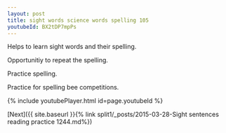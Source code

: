 ```yaml
---
layout: post
title: sight words science words spelling 105
youtubeId: BX2tDP7mpPs
---
```

 
 
Helps to learn sight words and their spelling.

Opportunitiy to repeat the spelling. 

Practice spelling. 
 
Practice for spelling bee competitions. 
 
{% include youtubePlayer.html id=page.youtubeId %}
 
 

[Next]({{ site.baseurl }}{% link  split1/_posts/2015-03-28-Sight sentences reading practice 1244.md%})
 
